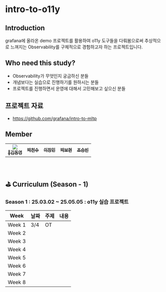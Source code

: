 # intro-to-o11y


## Introduction
grafana에 올라온 demo 프로젝트를 활용하여 o11y 도구들을 다뤄봄으로써 추상적으로 느껴지는 Observability를 구체적으로 경험하고자 하는 프로젝트입니다.

## Who need this study?
- Observability가 무엇인지 궁금하신 분들
- 개념보다는 실습으로 진행하기를 원하시는 분들
- 프로젝트를 진행하면서 운영에 대해서 고민해보고 싶으신 분들

## 프로젝트 자료
- https://github.com/grafana/intro-to-mltp
  
## Member

<table>
  <tr>
    <td align="center"><a href="https://github.com/kwx4957"><img src="https://avatars.githubusercontent.com/u/33277725?v=4 alt=""/><br /><sub><b>
👑김동영</b></sub></a><br /></td>
    <td align="center"><a href="https://github.com/charlie3965"><img src="https://avatars.githubusercontent.com/u/84828274?v=4" alt=""/><br /><sub><b>
박천수</b></sub></a><br /></td>
    <td align="center"><a href="https://github.com/EeeasyCode"><img src="https://avatars.githubusercontent.com/u/92606611?v=4" alt=""/><br /><sub><b>
이창민</b></sub></a><br /></td>
    <td align="center"><a href="https://github.com/brynnPark"><img src="https://avatars.githubusercontent.com/u/91020050?v=4" alt=""/><br /><sub><b>
박보현</b></sub></a><br /></td>
    <td align="center"><a href="https://github.com/Hamburg-Whale"><img src="https://avatars.githubusercontent.com/u/87288460?v=4" alt=""/><br /><sub><b>
조승빈</b></sub></a><br /></td>
  </tr>
</table>

<br>

## ⛳ Curriculum (Season - 1)

### Season 1 : 25.03.02 ~ 25.05.05 : o11y 실습 프로젝트

| Week   | 날짜 |           주제               |    내용    |
| ------ | --- | --------------------------- | --------- |
| Week 1 | 3/4 |           OT                |           |
| Week 2 |     |                             |           |
| Week 3 |     |                             |           |
| Week 4 |     |                             |           |
| Week 5 |     |                             |           |
| Week 6 |     |                             |           |
| Week 7 |     |                             |           |
| Week 8 |     |                             |           |



